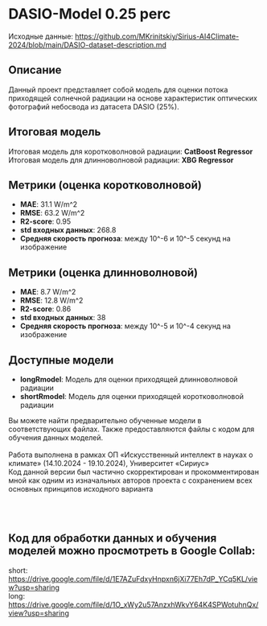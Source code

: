 # DASIO-Model 0.25 perc
Исходные данные: https://github.com/MKrinitskiy/Sirius-AI4Climate-2024/blob/main/DASIO-dataset-description.md

## Описание
Данный проект представляет собой модель для оценки потока приходящей солнечной радиации на основе характеристик оптических фотографий небосвода из датасета DASIO (25%).

## Итоговая модель
Итоговая модель для коротковолновой радиации: **CatBoost Regressor**
Итоговая модель для длинноволновой радиации: **XBG Regressor**
## Метрики (оценка коротковолновой)
- **MAE**: 31.1 W/m^2
- **RMSE**: 63.2 W/m^2
- **R2-score**: 0.95
- **std входных данных**: 268.8
- **Средняя скорость прогноза**: между 10^-6 и 10^-5 секунд на изображение

## Метрики (оценка длинноволновой)
- **MAE**: 8.7 W/m^2
- **RMSE**: 12.8 W/m^2
- **R2-score**: 0.86
- **std входных данных**: 38
- **Средняя скорость прогноза**: между 10^-5 и 10^-4 секунд на изображение

## Доступные модели
- **longRmodel**: Модель для оценки приходящей длинноволновой радиации
- **shortRmodel**: Модель для оценки приходящей коротковолновой радиации

Вы можете найти предварительно обученные модели в соответствующих файлах. Также предоставляются файлы с кодом для обучения данных моделей.
<br><br>Работа выполнена в рамках ОП «Искусственный интеллект в науках о климате» (14.10.2024 - 19.10.2024), Университет «Сириус»
<br>Код данной версии был частично скорректирован и прокомментирован мной как одним из изначальных авторов проекта с сохранением всех основных принципов исходного варианта

<br><br>
## Код для обработки данных и обучения моделей можно просмотреть в Google Collab:
short: https://drive.google.com/file/d/1E7AZuFdxyHnpxn6jXi77Eh7dP_YCq5KL/view?usp=sharing <br>
long: https://drive.google.com/file/d/1O_xWy2u57AnzxhWkvY64K4SPWotuhnQx/view?usp=sharing
